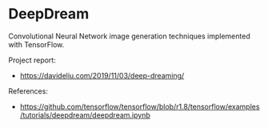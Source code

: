 # DeepDream

Convolutional Neural Network image generation techniques implemented with TensorFlow.

Project report:
- https://davideliu.com/2019/11/03/deep-dreaming/

References:
- https://github.com/tensorflow/tensorflow/blob/r1.8/tensorflow/examples/tutorials/deepdream/deepdream.ipynb
